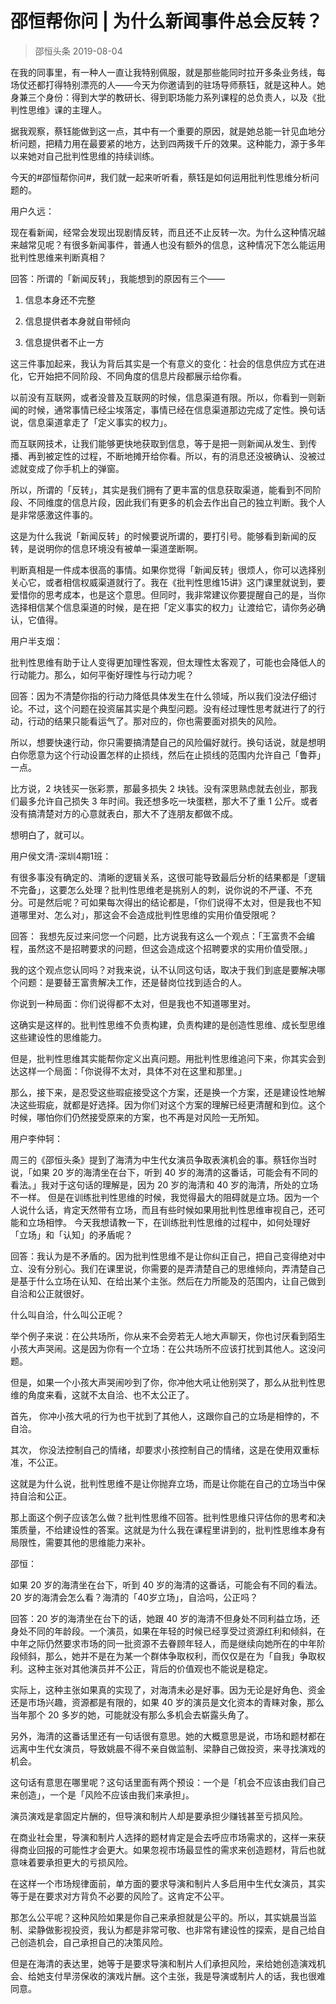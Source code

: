 # 邵恒帮你问 | 为什么新闻事件总会反转？
> 邵恒头条
2019-08-04

在我的同事里，有一种人一直让我特别佩服，就是那些能同时拉开多条业务线，每场仗还都打得特别漂亮的人——今天为你邀请到的驻场导师蔡钰，就是这种人。她身兼三个身份：得到大学的教研长、得到职场能力系列课程的总负责人，以及《批判性思维》课的主理人。

据我观察，蔡钰能做到这一点，其中有一个重要的原因，就是她总能一针见血地分析问题，把精力用在最要紧的地方，达到四两拨千斤的效果。这种能力，源于多年以来她对自己批判性思维的持续训练。

今天的#邵恒帮你问#，我们就一起来听听看，蔡钰是如何运用批判性思维分析问题的。

用户久远：

现在看新闻，经常会发现出现剧情反转，而且还不止反转一次。为什么这种情况越来越常见呢？有很多新闻事件，普通人也没有额外的信息，这种情况下怎么能运用批判性思维来判断真相？

回答：所谓的「新闻反转」，我能想到的原因有三个——

1. 信息本身还不完整

2. 信息提供者本身就自带倾向

3. 信息提供者不止一方

这三件事加起来，我认为背后其实是一个有意义的变化：社会的信息供应方式在进化，它开始把不同阶段、不同角度的信息片段都展示给你看。

以前没有互联网，或者没普及互联网的时候，信息渠道有限。所以，你看到一则新闻的时候，通常事情已经尘埃落定，事情已经在信息渠道那边完成了定性。换句话说，信息渠道拿走了「定义事实的权力」。

而互联网技术，让我们能够更快地获取到信息，等于是把一则新闻从发生、到传播、再到被定性的过程，不断地摊开给你看。所以，有的消息还没被确认、没被过滤就变成了你手机上的弹窗。

所以，所谓的「反转」，其实是我们拥有了更丰富的信息获取渠道，能看到不同阶段、不同维度的信息片段，因此我们有更多的机会去作出自己的独立判断。我个人是非常感激这件事的。

这是为什么我说「新闻反转」的时候要说所谓的，要打引号。能够看到新闻的反转，是说明你的信息环境没有被单一渠道垄断啊。

判断真相是一件成本很高的事情。如果你觉得「新闻反转」很烦人，你可以选择别关心它，或者相信权威渠道就行了。我在《批判性思维15讲》这门课里就说到，要爱惜你的思考成本，也是这个意思。但同时，我非常建议你要提醒自己的是，当你选择相信某个信息渠道的时候，是在把「定义事实的权力」让渡给它，请你务必确认，它值得。

用户半支烟：

批判性思维有助于让人变得更加理性客观，但太理性太客观了，可能也会降低人的行动能力。那么，如何平衡好理性与行动力呢？

回答：因为不清楚你指的行动力降低具体发生在什么领域，所以我们没法仔细讨论。不过，这个问题在投资届其实是个典型问题。没有经过理性思考就进行了的行动，行动的结果只能看运气了。那对应的，你也需要面对损失的风险。

所以，想要快速行动，你只需要搞清楚自己的风险偏好就行。换句话说，就是想明白你愿意为这个行动设置怎样的止损线，然后在止损线的范围内允许自己「鲁莽」一点。

比方说，2 块钱买一张彩票，那最多损失 2 块钱。没有深思熟虑就去创业，那我们最多允许自己损失 3 年时间。我还想多吃一块蛋糕，那大不了重 1 公斤。或者没有搞清楚对方的心意就表白，那大不了连朋友都做不成。

想明白了，就可以。

用户侯文清-深圳4期1班：

有很多事没有确定的、清晰的逻辑关系，这很可能导致最后分析的结果都是「逻辑不完备」，这要怎么处理？批判性思维老是挑别人的刺，说你说的不严谨、不充分。可是然后呢？可如果每次得出的结论都是，「你们说得不太对，但是我也不知道哪里对、怎么对」，那这会不会造成批判性思维的实用价值受限呢？

回答： 我想先反过来问您一个问题，比方说我有这么一个观点：「王富贵不会编程，虽然这不是招聘要求的问题，但这会造成这个招聘要求的实用价值受限。」

我的这个观点您认同吗？对我来说，认不认同这句话，取决于我们到底是要解决哪个问题：是要替王富贵解决工作，还是替岗位找到适合的人。

你说到一种局面：你们说得都不太对，但是我也不知道哪里对。

这确实是这样的。批判性思维不负责构建，负责构建的是创造性思维、成长型思维这些建设性的思维能力。

但是，批判性思维其实能帮你定义出真问题。用批判性思维追问下来，你其实会到达这样一个局面：「你说得不太对，具体不对在这里和那里。」

那么，接下来，是忍受这些瑕疵接受这个方案，还是换一个方案，还是建设性地解决这些瑕疵，就都是好选择。因为你们对这个方案的理解已经更清醒和到位。这个时候，哪怕你们仍然接受原来的方案，也不再是对风险一无所知。

用户李仲轲：

周三的《邵恒头条》提到了海清为中生代女演员争取表演机会的事。蔡钰你当时说，「如果 20 岁的海清坐在台下，听到 40 岁的海清的这番话，可能会有不同的看法。」我对于这句话的理解是，因为 20 岁的海清和 40 岁的海清，所处的立场不一样。 但是在训练批判性思维的时候，我觉得最大的阻碍就是立场。因为一个人说什么话，肯定天然带有立场，而且有些时候如果用批判性思维审视自己，还可能和立场相悖。 今天我想请教一下，在训练批判性思维的过程中，如何处理好「立场」和「认知」的矛盾呢？

回答：我认为是不矛盾的。因为批判性思维不是让你纠正自己，把自己变得绝对中立、没有分别心。我们在课里说，你需要的是弄清楚自己的思维倾向，弄清楚自己是基于什么立场在认知、在给出某个主张。然后在力所能及的范围内，让自己做到自洽和公正就很好。

什么叫自洽，什么叫公正呢？

举个例子来说：在公共场所，你从来不会旁若无人地大声聊天，你也讨厌看到陌生小孩大声哭闹。这是因为你有一个立场：在公共场所不应该打扰到其他人。这没问题。

但是，如果一个小孩大声哭闹吵到了你，你冲他大吼让他别哭了，那么从批判性思维的角度来看，这就不太自洽、也不太公正了。

首先， 你冲小孩大吼的行为也干扰到了其他人，这跟你自己的立场是相悖的，不自洽。

其次， 你没法控制自己的情绪，却要求小孩控制自己的情绪，这是在使用双重标准，不公正。

这就是为什么说，批判性思维不是让你抛弃立场，而是让你能在自己的立场当中保持自洽和公正。

那上面这个例子应该怎么做？批判性思维不回答。批判性思维只评估你的思考和决策质量，不给建设性的答案。这就是为什么我在课程里讲到的，批判性思维本身有局限性，需要其他的思维能力来补。

邵恒：

如果 20 岁的海清坐在台下，听到 40 岁的海清的这番话，可能会有不同的看法。20 岁的海清会怎么看？海清的「40岁立场」，自洽吗，公正吗？

回答：20 岁的海清坐在台下的话，她跟 40 岁的海清不但身处不同利益立场，还身处不同的年龄段。一个演员，如果在年轻的时候已经享受过资源红利和倾斜，在中年之际仍然要求市场的同一批资源不去眷顾年轻人，而是继续向她所在的中年阶段倾斜，那么，她并不是在为某一个群体争取权利，而仅仅是在为「自我」争取权利。这种主张对其他演员并不公正，背后的价值观也不能说是稳定。

实际上，这种主张如果真的实现了，对海清未必是好事。因为无论是好角色、资金还是市场兴趣，资源都是有限的，如果 40 岁的演员是文化资本的青睐对象，那么当年那个 20 多岁的她，可能就没有那么多机会去崭露头角了。

另外，海清的这番话里还有一句话很有意思。她的大概意思是说，市场和题材都在远离中生代女演员，导致姚晨不得不亲自做监制、梁静自己做投资，来寻找演戏的机会。

这句话有意思在哪里呢？这句话里面有两个预设：一个是「机会不应该由我们自己来创造」，一个是「风险不应该由我们来承担」。

演员演戏是拿固定片酬的，但导演和制片人却是要承担少赚钱甚至亏损风险。

在商业社会里，导演和制片人选择的题材肯定是会去呼应市场需求的，这样一来获得商业回报的可能性才会更大。如果忽视市场最显性的需求来创造题材，背后也就意味着要承担更大的亏损风险。

在这样一个市场规律面前，单方面的要求导演和制片人多启用中生代女演员，其实等于是在要求对方背负不必要的风险了。这肯定不公平。

那怎么公平呢？这种风险如果是你自己来承担就是公平的。所以，其实姚晨当监制、梁静做影视投资，我认为都是非常可敬、也非常有建设性的探索，是自己给自己创造机会，自己承担自己的决策风险。

但是在海清的表达里，她等于是要求导演和制片人们承担风险，来给她创造演戏机会、给她支付旱涝保收的演戏片酬。这个主张，我是导演或制片人的话，我也很难同意。
